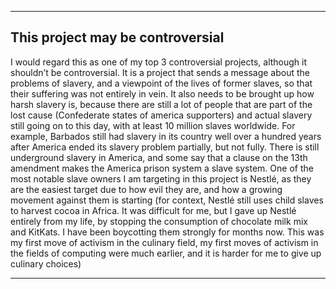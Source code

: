 
***

## This project may be controversial

I would regard this as one of my top 3 controversial projects, although it shouldn’t be controversial. It is a project that sends a message about the problems of slavery, and a viewpoint of the lives of former slaves, so that their suffering was not entirely in vein. It also needs to be brought up how harsh slavery is, because there are still a lot of people that are part of the lost cause (Confederate states of america supporters) and actual slavery still going on to this day, with at least 10 million slaves worldwide. For example, Barbados still had slavery in its country well over a hundred years after America ended its slavery problem partially, but not fully. There is still underground slavery in America, and some say that a clause on the 13th amendment makes the America prison system a slave system. One of the most notable slave owners I am targeting in this project is Nestlé, as they are the easiest target due to how evil they are, and how a growing movement against them is starting (for context, Nestlé still uses child slaves to harvest cocoa in Africa. It was difficult for me, but I gave up Nestlé entirely from my life, by stopping the consumption of chocolate milk mix and KitKats. I have been boycotting them strongly for months now. This was my first move of activism in the culinary field, my first moves of activism in the fields of computing were much earlier, and it is harder for me to give up culinary choices)

***
